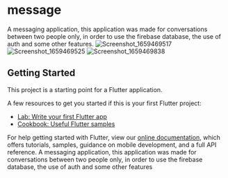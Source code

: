 # message

A messaging application, this application was made for conversations between two people only, in order to use the firebase database, the use of auth and some other features.
![Screenshot_1659469517](https://user-images.githubusercontent.com/60839041/183104663-4123cf20-8dd4-425a-91d0-a592bd1b327c.png)
![Screenshot_1659469525](https://user-images.githubusercontent.com/60839041/183104685-2cfc2ce9-e0bb-461d-af04-c5c11e441714.png)
![Screenshot_1659469838](https://user-images.githubusercontent.com/60839041/183104695-9f1350ff-e6e9-4be6-b980-3684b50acf6b.png)

## Getting Started

This project is a starting point for a Flutter application.


A few resources to get you started if this is your first Flutter project:

- [Lab: Write your first Flutter app](https://flutter.dev/docs/get-started/codelab)
- [Cookbook: Useful Flutter samples](https://flutter.dev/docs/cookbook)

For help getting started with Flutter, view our
[online documentation](https://flutter.dev/docs), which offers tutorials,
samples, guidance on mobile development, and a full API reference.
A messaging application, this application was made for conversations between two people only, in order to use the firebase database, the use of auth and some other features
